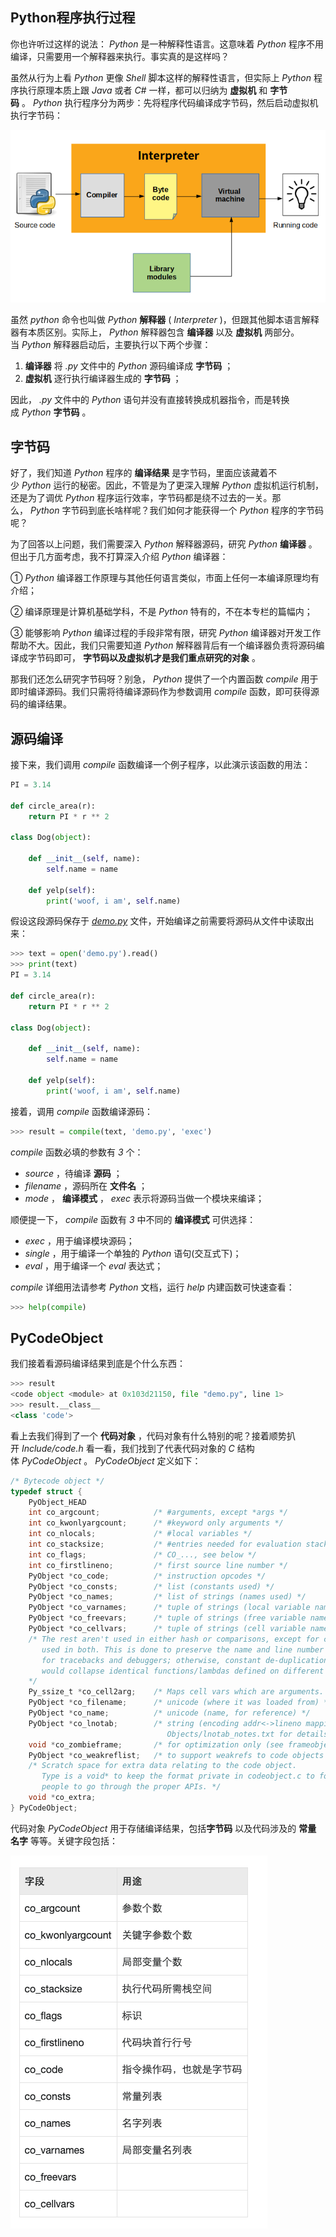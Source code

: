 ## Python程序执行过程

你也许听过这样的说法： _Python_ 是一种解释性语言。这意味着 _Python_ 程序不用编译，只需要用一个解释器来执行。事实真的是这样吗？

虽然从行为上看 _Python_ 更像 _Shell_ 脚本这样的解释性语言，但实际上 _Python_ 程序执行原理本质上跟 _Java_ 或者 _C#_ 一样，都可以归纳为 **虚拟机** 和 **字节码** 。 _Python_ 执行程序分为两步：先将程序代码编译成字节码，然后启动虚拟机执行字节码：

![](../../youdaonote-images/Pasted%20image%2020221212102629.png)

虽然 _python_ 命令也叫做 _Python_ **解释器** ( _Interpreter_ )，但跟其他脚本语言解释器有本质区别。实际上， _Python_ 解释器包含 **编译器** 以及 **虚拟机** 两部分。当 _Python_ 解释器启动后，主要执行以下两个步骤：

1.  **编译器** 将 _.py_ 文件中的 _Python_ 源码编译成 **字节码** ；
2.  **虚拟机** 逐行执行编译器生成的 **字节码** ；

因此， _.py_ 文件中的 _Python_ 语句并没有直接转换成机器指令，而是转换成 _Python_ **字节码** 。

## 字节码

好了，我们知道 _Python_ 程序的 **编译结果** 是字节码，里面应该藏着不少 _Python_ 运行的秘密。因此，不管是为了更深入理解 _Python_ 虚拟机运行机制，还是为了调优 _Python_ 程序运行效率，字节码都是绕不过去的一关。那么， _Python_ 字节码到底长啥样呢？我们如何才能获得一个 _Python_ 程序的字节码呢？

为了回答以上问题，我们需要深入 _Python_ 解释器源码，研究 _Python_ **编译器** 。但出于几方面考虑，我不打算深入介绍 _Python_ 编译器：

① _Python_ 编译器工作原理与其他任何语言类似，市面上任何一本编译原理均有介绍；

② 编译原理是计算机基础学科，不是 _Python_ 特有的，不在本专栏的篇幅内；

③ 能够影响 _Python_ 编译过程的手段非常有限，研究 _Python_ 编译器对开发工作帮助不大。因此，我们只需要知道 _Python_ 解释器背后有一个编译器负责将源码编译成字节码即可， **字节码以及虚拟机才是我们重点研究的对象** 。

那我们还怎么研究字节码呀？别急， _Python_ 提供了一个内置函数 _compile_ 用于即时编译源码。我们只需将待编译源码作为参数调用 _compile_ 函数，即可获得源码的编译结果。

## 源码编译

接下来，我们调用 _compile_ 函数编译一个例子程序，以此演示该函数的用法：

```python
PI = 3.14

def circle_area(r):
    return PI * r ** 2

class Dog(object):
  
    def __init__(self, name):
        self.name = name
  
    def yelp(self):
        print('woof, i am', self.name)
```

假设这段源码保存于 _[demo.py](http://demo.py/)_ 文件，开始编译之前需要将源码从文件中读取出来：

```python
>>> text = open('demo.py').read()
>>> print(text)
PI = 3.14

def circle_area(r):
    return PI * r ** 2

class Dog(object):

    def __init__(self, name):
        self.name = name

    def yelp(self):
        print('woof, i am', self.name)
```

接着，调用 _compile_ 函数编译源码：

```python
>>> result = compile(text, 'demo.py', 'exec')
```

_compile_ 函数必填的参数有 _3_ 个：

-   _source_ ，待编译 **源码** ；
-   _filename_ ，源码所在 **文件名** ；
-   _mode_ ， **编译模式** ， _exec_ 表示将源码当做一个模块来编译；

顺便提一下， _compile_ 函数有 _3_ 中不同的 **编译模式** 可供选择：

-   _exec_ ，用于编译模块源码；
-   _single_ ，用于编译一个单独的 _Python_ 语句(交互式下)；
-   _eval_ ，用于编译一个 _eval_ 表达式；

_compile_ 详细用法请参考 _Python_ 文档，运行 _help_ 内建函数可快速查看：

```python
>>> help(compile)
```

## PyCodeObject

我们接着看源码编译结果到底是个什么东西：

```python
>>> result
<code object <module> at 0x103d21150, file "demo.py", line 1>
>>> result.__class__
<class 'code'>
```

看上去我们得到了一个 **代码对象** ，代码对象有什么特别的呢？接着顺势扒开 _Include/code.h_ 看一看，我们找到了代表代码对象的 _C_ 结构体 _PyCodeObject_ 。 _PyCodeObject_ 定义如下：

```c
/* Bytecode object */
typedef struct {
    PyObject_HEAD
    int co_argcount;            /* #arguments, except *args */
    int co_kwonlyargcount;      /* #keyword only arguments */
    int co_nlocals;             /* #local variables */
    int co_stacksize;           /* #entries needed for evaluation stack */
    int co_flags;               /* CO_..., see below */
    int co_firstlineno;         /* first source line number */
    PyObject *co_code;          /* instruction opcodes */
    PyObject *co_consts;        /* list (constants used) */
    PyObject *co_names;         /* list of strings (names used) */
    PyObject *co_varnames;      /* tuple of strings (local variable names) */
    PyObject *co_freevars;      /* tuple of strings (free variable names) */
    PyObject *co_cellvars;      /* tuple of strings (cell variable names) */
    /* The rest aren't used in either hash or comparisons, except for co_name,
       used in both. This is done to preserve the name and line number
       for tracebacks and debuggers; otherwise, constant de-duplication
       would collapse identical functions/lambdas defined on different lines.
    */
    Py_ssize_t *co_cell2arg;    /* Maps cell vars which are arguments. */
    PyObject *co_filename;      /* unicode (where it was loaded from) */
    PyObject *co_name;          /* unicode (name, for reference) */
    PyObject *co_lnotab;        /* string (encoding addr<->lineno mapping) See
                                   Objects/lnotab_notes.txt for details. */
    void *co_zombieframe;       /* for optimization only (see frameobject.c) */
    PyObject *co_weakreflist;   /* to support weakrefs to code objects */
    /* Scratch space for extra data relating to the code object.
       Type is a void* to keep the format private in codeobject.c to force
       people to go through the proper APIs. */
    void *co_extra;
} PyCodeObject;
```

代码对象 _PyCodeObject_ 用于存储编译结果，包括**字节码** 以及代码涉及的 **常量 名字** 等等。关键字段包括：

![](../../youdaonote-images/Pasted%20image%2020221212103103.png)